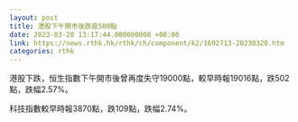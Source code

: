 ```yaml
---
layout: post
title: 港股下午開市後跌逾500點
date: 2023-03-20 13:17:44.000000000 +08:00
link: https://news.rthk.hk/rthk/ch/component/k2/1692713-20230320.htm
categories: rthk
---
```


港股下跌，恒生指數下午開市後曾再度失守19000點，較早時報19016點，跌502點，跌幅2.57%。

科技指數較早時報3870點，跌109點，跌幅2.74%。
